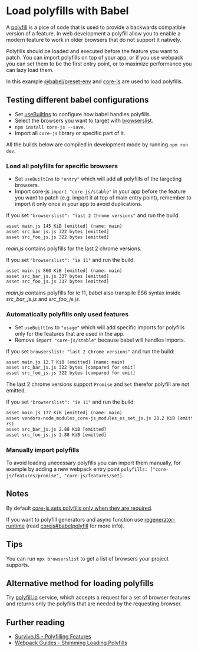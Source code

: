 # Load polyfills with Babel

A [polyfill](https://en.wikipedia.org/wiki/Polyfill_(programming)) is a pice of code that is used to provide a backwards compatible version of a feature. In web development a polyfill allow you to enable a modern feature to work in older browsers that do not support it natively.

Polyfills should be loaded and executed before the feature you want to patch. You can import polyfills on top of your app, or if you use webpack you can set them to be the first entry point, or to maximize performance you can lazy load them.

In this example [@babel/preset-env](https://babeljs.io/docs/en/babel-preset-env) and [core-js](https://github.com/zloirock/core-js) are used to load polyfills.

## Testing different babel configurations

- Set [useBuiltIns](https://babeljs.io/docs/en/babel-preset-env#usebuiltins) to configure how babel handles polyfills.
- Select the browsers you want to target with [browserslist](https://github.com/browserslist/browserslist).
- `npm install core-js --save`.
- Import all `core-js` library or specific part of it.

All the builds below are compiled in development mode by running `npm run dev`.

### Load all polyfills for specific browsers

- Set `useBuiltIns` to `"entry"` which will add all polyfills of the targeting browsers.
- Import core-js `import "core-js/stable"` in your app before the feature you want to patch (e.g. import it at top of main entry point), remember to import it only once in your app to avoid duplications.

If you set `"browserslist": "last 2 Chrome versions"` and run the build:

```txt
asset main.js 145 KiB [emitted] (name: main)
asset src_bar_js.js 322 bytes [emitted]
asset src_foo_js.js 322 bytes [emitted]
```

*main.js* contains polyfills for the last 2 chrome versions.

If you set `"browserslist": "ie 11"` and run the build:

```txt
asset main.js 860 KiB [emitted] (name: main)
asset src_bar_js.js 337 bytes [emitted]
asset src_foo_js.js 337 bytes [emitted]
```

*main.js* contains polyfills for ie 11, babel also transpile ES6 syntax inside *src_bar_js.js* and *src_foo_js.js*.

### Automatically polyfills only used features

- Set `useBuiltIns` to `"usage"` which will add specific imports for polyfills only for the features that are used in the app.
- Remove `import "core-js/stable"` because babel will handles imports.

If you set `browserslist: "last 2 Chrome versions"` and run the build:

```txt
asset main.js 12.7 KiB [emitted] (name: main)
asset src_bar_js.js 322 bytes [compared for emit]
asset src_foo_js.js 322 bytes [compared for emit]
```

The last 2 chrome versions support `Promise` and `Set` therefor polyfill are not emitted.

If you set `"browserslist": "ie 11"` and run the build:

```txt
asset main.js 177 KiB [emitted] (name: main)
asset vendors-node_modules_core-js_modules_es_set_js.js 28.2 KiB [emitted] (id hint: vendo
rs)
asset src_bar_js.js 2.88 KiB [emitted]
asset src_foo_js.js 2.88 KiB [emitted]
```

### Manually import polyfills

To avoid loading unecessary polyfills you can import them manually, for example by adding a new webpack entry point `polyfills: ["core-js/features/promise", "core-js/features/set]`.

## Notes

By default [core-js sets polyfills only when they are required](https://github.com/zloirock/core-js#configurable-level-of-aggressiveness).

If you want to polyfill generators and async function use [regenerator-runtime](https://www.npmjs.com/package/regenerator-runtime) (read [corejs#babelpolyfill](https://github.com/zloirock/core-js#babelpolyfill) for more info).

## Tips

You can run `npx browserslist` to get a list of browsers your project supports.

## Alternative method for loading polyfills

Try [polyfill.io](https://polyfill.io/) service, which accepts a request for a set of browser features and returns only the polyfills that are needed by the requesting browser.

## Further reading

- [SurviveJS - Polyfilling Features](https://survivejs.com/webpack/loading/javascript/#polyfilling-features)
- [Webpack Guides - Shimming Loading Polyfills](https://webpack.js.org/guides/shimming/#loading-polyfills)
